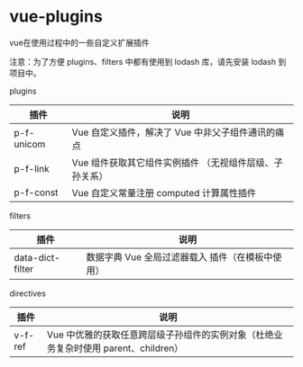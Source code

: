 # vue-plugins
vue在使用过程中的一些自定义扩展插件

注意：为了方便 plugins、filters 中都有使用到 lodash 库，请先安装 lodash 到项目中。

plugins

插件 | 说明
---|---
p-f-unicom | Vue 自定义插件，解决了 Vue 中非父子组件通讯的痛点
p-f-link | Vue 组件获取其它组件实例插件 （无视组件层级、子孙关系）
p-f-const | Vue 自定义常量注册 computed 计算属性插件

filters

插件 | 说明
---|---
data-dict-filter | 数据字典 Vue 全局过滤器载入 插件（在模板中使用）

directives 

插件 | 说明
---|---
v-f-ref | Vue 中优雅的获取任意跨层级子孙组件的实例对象（杜绝业务复杂时使用 parent、children）
